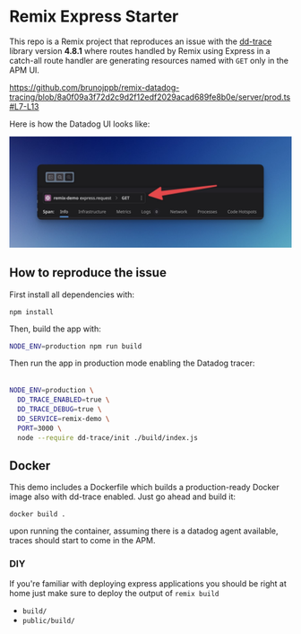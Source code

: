 # Remix Express Starter

This repo is a Remix project that reproduces an issue with the
[dd-trace](https://github.com/DataDog/dd-trace-js) library version **4.8.1**
where routes handled by Remix using Express in a catch-all route handler are
generating resources named with `GET` only in the APM UI.

https://github.com/brunojppb/remix-datadog-tracing/blob/8a0f09a3f72d2c9d2f12edf2029acad689fe8b0e/server/prod.ts#L7-L13

Here is how the Datadog UI looks like:

![DD UI](./apm_ui.jpg)

## How to reproduce the issue

First install all dependencies with:

```shell
npm install
```

Then, build the app with:

```sh
NODE_ENV=production npm run build
```

Then run the app in production mode enabling the Datadog tracer:

```sh

NODE_ENV=production \
  DD_TRACE_ENABLED=true \
  DD_TRACE_DEBUG=true \
  DD_SERVICE=remix-demo \
  PORT=3000 \
  node --require dd-trace/init ./build/index.js

```

## Docker

This demo includes a Dockerfile which builds a production-ready Docker image
also with dd-trace enabled. Just go ahead and build it:

```shell
docker build .
```

upon running the container, assuming there is a datadog agent available, traces
should start to come in the APM.

### DIY

If you're familiar with deploying express applications you should be right at
home just make sure to deploy the output of `remix build`

- `build/`
- `public/build/`

